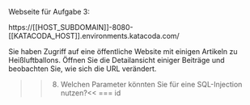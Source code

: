 Webseite für Aufgabe 3:

https://[[HOST_SUBDOMAIN]]-8080-[[KATACODA_HOST]].environments.katacoda.com/

Sie haben Zugriff auf eine öffentliche Website mit einigen Artikeln zu Heißluftballons.
Öffnen Sie die Detailansicht einiger Beiträge und beobachten Sie, wie sich die URL verändert.

>>8) Welchen Parameter könnten Sie für eine SQL-Injection nutzen?<<
     === id
